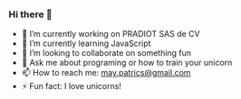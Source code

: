 ### Hi there 👋

- 🔭 I’m currently working on PRADIOT SAS de CV
- 🌱 I’m currently learning JavaScript
- 👯 I’m looking to collaborate on something fun 
- 💬 Ask me about programing or how to train your unicorn
- 📫 How to reach me: may.patrics@gmail.com
- ⚡ Fun fact: I love unicorns!

